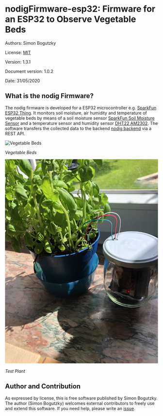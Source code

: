 # nodigFirmware-esp32: Firmware for an ESP32 to Observe Vegetable Beds

Authors: Simon Bogutzky

License: [MIT](https://opensource.org/licenses/MIT)

Version: 1.3.1

Document version: 1.0.2 

Date: 31/05/2020 

## What is the nodig Firmware?
The nodig firmware is developed for a ESP32 microcontroller e.g. [SparkFun ESP32 Thing](https://www.sparkfun.com/products/13907). It monitors soil moisture, air humidity and temperature of vegetable beds by means of a soil moisture sensor [SparkFun Soil Moisture Sensor](https://www.sparkfun.com/products/13637) and a temperature sensor and humidity sensor [DHT22 AM2302](https://www.az-delivery.de/products/dht22). The software transfers the collected data to the backend [nodig backend](https://github.com/sbogutzky/nodig-backend/) via a REST API.

![Vegetable Beds](images/vegetable-beds.jpg)

*Vegetable Beds*

![Test Plant](images/test-plant-01.jpg)

*Test Plant*

## Author and Contribution
As expressed by license, this is free software published by Simon Bogutzky. The author (Simon Bogutzky) welcomes external contributors to freely use and extend this software. If you need help, please write an [issue](https://github.com/sbogutzky/nodigFirmware-esp32/issues).
